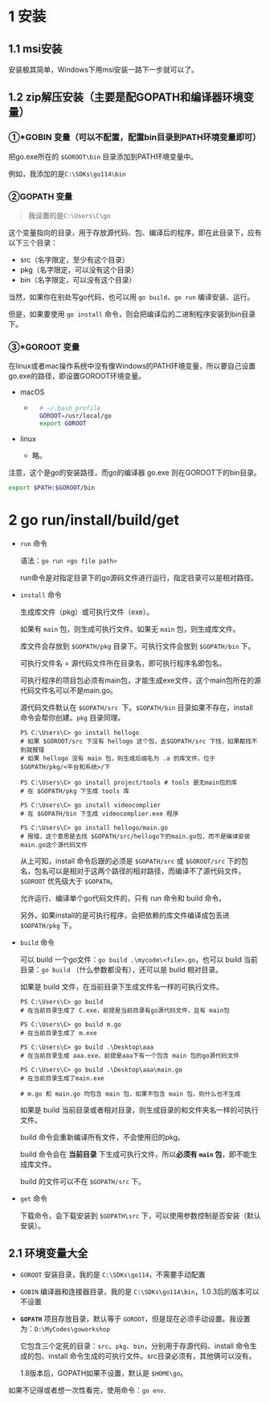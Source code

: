 # 1 安装

## 1.1 msi安装

安装极其简单，Windows下用msi安装一路下一步就可以了。

## 1.2 zip解压安装（主要是配GOPATH和编译器环境变量）

### ①*GOBIN 变量（可以不配置，配置bin目录到PATH环境变量即可）

把go.exe所在的 `$GOROOT\bin` 目录添加到PATH环境变量中。

例如，我添加的是`C:\SDKs\go114\bin`

### ②GOPATH 变量

> 我设置的是`C:\Users\C\go`

这个变量指向的目录，用于存放源代码、包、编译后的程序，即在此目录下，应有以下三个目录：

- src（名字限定，至少有这个目录）
- pkg（名字限定，可以没有这个目录）
- bin（名字限定，可以没有这个目录）

当然，如果你在别处写go代码，也可以用 `go build`、`go run` 编译安装、运行。

但是，如果要使用 `go install` 命令，则会把编译后的二进制程序安装到bin目录下。

### ③*GOROOT 变量

在linux或者mac操作系统中没有像Windows的PATH环境变量，所以要自己设置go.exe的路径，即设置GOROOT环境变量。

- macOS

    - ```bash
        # ~/.bash_profile
        GOROOT=/usr/local/go
        export GOROOT
        ```

- linux

    - 略。

注意，这个是go的安装路径，而go的编译器 go.exe 则在GOROOT下的bin目录。

``` BASH
export $PATH:$GOROOT/bin
```

# 2 go run/install/build/get

- `run` 命令

  语法：`go run <go file path>`

  run命令是对指定目录下的go源码文件进行运行，指定目录可以是相对路径。

- `install` 命令

  生成库文件（pkg）或可执行文件（exe）。

  如果有 `main` 包，则生成可执行文件。如果无 `main` 包，则生成库文件。

  库文件会存放到 `$GOPATH/pkg` 目录下。可执行文件会放到 `$GOPATH/bin` 下。

  可执行文件名 = 源代码文件所在目录名，即可执行程序名即包名。

  可执行程序的项目包必须有main包，才能生成exe文件，这个main包所在的源代码文件名可以不是main.go。

  源代码文件默认在 `$GOPATH/src `下。`$GOPATH/bin`  目录如果不存在，install 命令会帮你创建。`pkg` 目录同理。

  ``` shell
  PS C:\Users\C> go install hellogo
  # 如果 $GOROOT/src 下没有 hellogo 这个包，去$GOPATH/src 下找，如果都找不到就报错
  # 如果 hellogo 没有 main 包，则生成后缀名为 .a 的库文件，位于 $GOPATH/pkg/<平台和系统>/下
  
  PS C:\Users\C> go install project/tools # tools 是无main包的库
  # 在 $GOPATH/pkg 下生成 tools 库
  
  PS C:\Users\C> go install videocomplier
  # 在 $GOPATH/bin 下生成 videocomplier.exe 程序
  
  PS C:\Users\C> go install hellogo/main.go
  # 报错，这个意思是去找 $GOPATH/src/hellogo下的main.go包，而不是编译安装main.go这个源代码文件
  ```

  从上可知，install 命令后跟的必须是 `$GOPATH/src` 或 `$GOROOT/src` 下的包名，包名可以是相对于这两个路径的相对路径，而编译不了源代码文件。`$GOROOT` 优先级大于 `$GOPATH`。

  允许运行、编译单个go代码文件的，只有 run 命令和 build 命令。

  另外，如果install的是可执行程序，会把依赖的库文件编译成包丢进 `$GOPATH/pkg` 下。

- `build` 命令

  可以 build 一个go文件：`go build .\mycode\<file>.go`，也可以 build 当前目录：`go build` （什么参数都没有），还可以是 build 相对目录。

  如果是 build 文件，在当前目录下生成文件名一样的可执行文件。

  ``` SHELL
  PS C:\Users\C> go build 
  # 在当前目录生成了 C.exe，前提是当前目录有go源代码文件，且有 main包
  
  PS C:\Users\C> go build m.go
  # 在当前目录生成了 m.exe
  
  PS C:\Users\C> go build .\Desktop\aaa
  # 在当前目录生成 aaa.exe，前提是aaa下有一个包含 main 包的go源代码文件
  
  PS C:\Users\C> go build .\Desktop\aaa\main.go
  # 在当前目录生成了main.exe
  
  # m.go 和 main.go 均包含 main 包，如果不包含 main 包，则什么也不生成
  ```

  

  如果是 build 当前目录或者相对目录，则生成目录的和文件夹名一样的可执行文件。

  

  build 命令会重新编译所有文件，不会使用旧的pkg。

  build 命令会在 **当前目录** 下生成可执行文件，所以**必须有 `main` 包**，即不能生成库文件。

  build 的文件可以不在 `$GOPATH/src` 下。
  
- `get` 命令

  下载命令，会下载安装到 `$GOPATH\src` 下，可以使用参数控制是否安装（默认安装）。

## 2.1 环境变量大全

- `GOROOT` 安装目录，我的是 `C:\SDKs\go114`，不需要手动配置

- `GOBIN` 编译器和连接器目录，我的是 `C:\SDKs\go114\bin`，1.0.3后的版本可以不设置

- **`GOPATH`** 项目存放目录，默认等于 `GOROOT`，但是现在必须手动设置。我设置为：`D:\MyCodes\goworkshop`

  它包含三个定死的目录：`src`、`pkg`、`bin`，分别用于存源代码、install 命令生成的包、install 命令生成的可执行文件。src目录必须有，其他俩可以没有。
  
  1.8版本后，GOPATH如果不设置，默认是 `$HOME\go`。



如果不记得或者想一次性看完，使用命令：`go env`.
